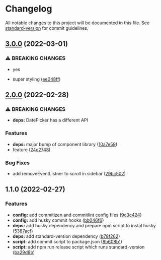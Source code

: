 # Changelog

All notable changes to this project will be documented in this file. See [standard-version](https://github.com/conventional-changelog/standard-version) for commit guidelines.

## [3.0.0](https://github.com/mhxbe/conventional-commits/compare/v2.0.0...v3.0.0) (2022-03-01)


### ⚠ BREAKING CHANGES

* yes

* super styling ([ee048ff](https://github.com/mhxbe/conventional-commits/commit/ee048ffd544524f3d0e485f9d4e25ba0daeb0cb9))

## [2.0.0](https://github.com/mhxbe/conventional-commits/compare/v1.1.0...v2.0.0) (2022-02-28)


### ⚠ BREAKING CHANGES

* **deps:** DatePicker has a different API

### Features

* **deps:** major bump of component library ([10a7e59](https://github.com/mhxbe/conventional-commits/commit/10a7e59d52591782b7766c9b2217d130ce3e17b9))
* feature ([24c2748](https://github.com/mhxbe/conventional-commits/commit/24c27485e67959206e017710ca99f46b6179977e))


### Bug Fixes

* add removeEventListner to scroll in sidebar ([29bc502](https://github.com/mhxbe/conventional-commits/commit/29bc50297e3ffa30ec5db0c017cc9fff5523522a))

## 1.1.0 (2022-02-27)


### Features

* **config:** add commitizen and commitlint config files ([9c3c424](https://github.com/mhxbe/conventional-commits/commit/9c3c42488265359d396144960b4c1a24dde9ab26))
* **config:** add husky commit hooks ([bb046f6](https://github.com/mhxbe/conventional-commits/commit/bb046f654bd26553ee290498dfb020c7ff0a1a65))
* **deps:** add husky dependency and prepare npm script to instal husky ([5387acf](https://github.com/mhxbe/conventional-commits/commit/5387acf63f78f5993169c0ba42911445be6d6209))
* **deps:** add standard-version dependency ([b78f262](https://github.com/mhxbe/conventional-commits/commit/b78f2622293a91430db5dde892990dfcb4e40dbd))
* **script:** add commit script to package.json ([8b608b1](https://github.com/mhxbe/conventional-commits/commit/8b608b14d62ea513fdb1681ec9cedc9fc78d5cdf))
* **script:** add npm run release script which runs standard-version ([ba29d8b](https://github.com/mhxbe/conventional-commits/commit/ba29d8b6906fe6d5478c3a0fd4cbb59a4f240f7e))
